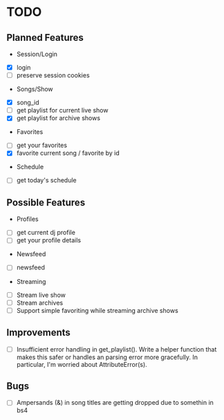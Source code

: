# TODO

## Planned Features
- Session/Login
- [x] login
- [ ] preserve session cookies 
- Songs/Show
- [x] song_id
- [ ] get playlist for current live show
- [x] get playlist for archive shows
- Favorites
- [ ] get your favorites
- [x] favorite current song / favorite by id
- Schedule
- [ ] get today's schedule

## Possible Features
- Profiles
- [ ] get current dj profile
- [ ] get your profile details
- Newsfeed
- [ ] newsfeed
- Streaming
- [ ] Stream live show
- [ ] Stream archives
- [ ] Support simple favoriting while streaming archive shows

## Improvements
- [ ] Insufficient error handling in get_playlist(). Write a helper function 
that makes this safer or handles an parsing error more gracefully. In particular, 
I'm worried about AttributeError(s).

## Bugs
- [ ] Ampersands (&) in song titles are getting dropped due to somethin in bs4